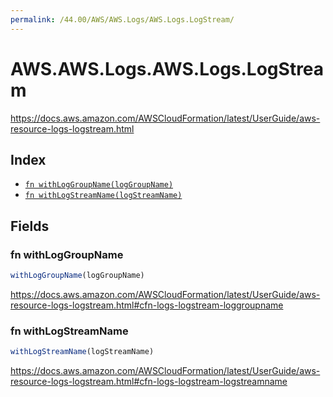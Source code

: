 ```yaml
---
permalink: /44.00/AWS/AWS.Logs/AWS.Logs.LogStream/
---
```


# AWS.AWS.Logs.AWS.Logs.LogStream

https://docs.aws.amazon.com/AWSCloudFormation/latest/UserGuide/aws-resource-logs-logstream.html

## Index

* [`fn withLogGroupName(logGroupName)`](#fn-withloggroupname)
* [`fn withLogStreamName(logStreamName)`](#fn-withlogstreamname)

## Fields

### fn withLogGroupName

```ts
withLogGroupName(logGroupName)
```

https://docs.aws.amazon.com/AWSCloudFormation/latest/UserGuide/aws-resource-logs-logstream.html#cfn-logs-logstream-loggroupname

### fn withLogStreamName

```ts
withLogStreamName(logStreamName)
```

https://docs.aws.amazon.com/AWSCloudFormation/latest/UserGuide/aws-resource-logs-logstream.html#cfn-logs-logstream-logstreamname